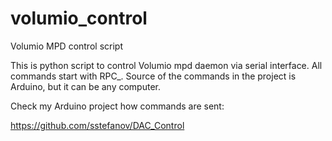 volumio_control
===============

Volumio MPD control script

This is python script to control Volumio mpd daemon via serial interface.
All commands start with RPC_.
Source of the commands in the project is Arduino, but it can be any computer.

Check my Arduino project how commands are sent:

https://github.com/sstefanov/DAC_Control
